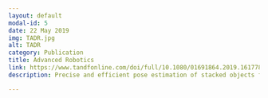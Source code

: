```yaml
---
layout: default
modal-id: 5
date: 22 May 2019
img: TADR.jpg
alt: TADR
category: Publication
title: Advanced Robotics
link: https://www.tandfonline.com/doi/full/10.1080/01691864.2019.1617780
description: Precise and efficient pose estimation of stacked objects for mobile manipulation in industrial robotics challenges

---
```


